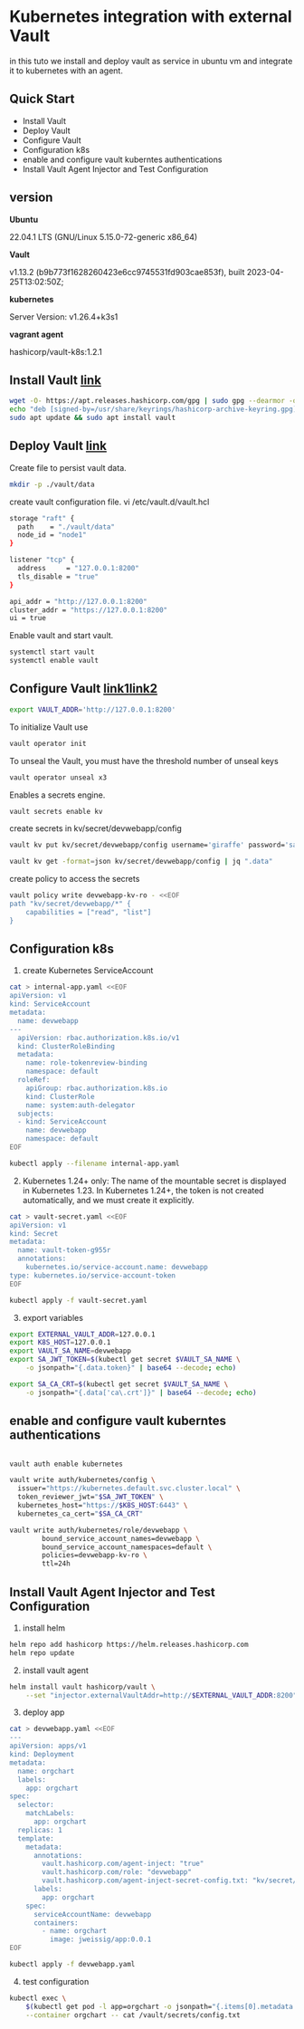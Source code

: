# Kubernetes integration with external Vault
in this tuto we install and deploy vault as service in ubuntu vm and integrate it to kubernetes with an agent.
## Quick Start
- Install Vault 
- Deploy Vault 
- Configure Vault 
- Configuration k8s 
- enable and configure vault kuberntes authentications
- Install Vault Agent Injector and Test Configuration

## version

**Ubuntu**

22.04.1 LTS (GNU/Linux 5.15.0-72-generic x86_64)

**Vault**

v1.13.2 (b9b773f1628260423e6cc9745531fd903cae853f), built 2023-04-25T13:02:50Z;

**kubernetes**

Server Version: v1.26.4+k3s1

**vagrant agent**

hashicorp/vault-k8s:1.2.1

## Install Vault [link](https://developer.hashicorp.com/vault/downloads)

```bash
wget -O- https://apt.releases.hashicorp.com/gpg | sudo gpg --dearmor -o /usr/share/keyrings/hashicorp-archive-keyring.gpg
echo "deb [signed-by=/usr/share/keyrings/hashicorp-archive-keyring.gpg] https://apt.releases.hashicorp.com $(lsb_release -cs) main" | sudo tee /etc/apt/sources.list.d/hashicorp.list
sudo apt update && sudo apt install vault
```

## Deploy Vault [link](https://devopstales.github.io/kubernetes/k8s-vault-v2/)

Create file to persist vault data.

```bash
mkdir -p ./vault/data
```
create vault configuration file.
vi /etc/vault.d/vault.hcl

```bash
storage "raft" {
  path    = "./vault/data"
  node_id = "node1"
}

listener "tcp" {
  address     = "127.0.0.1:8200"
  tls_disable = "true"
}

api_addr = "http://127.0.0.1:8200"
cluster_addr = "https://127.0.0.1:8200"
ui = true
```
Enable vault and start vault.
```bash
systemctl start vault
systemctl enable vault
```

## Configure Vault [link1](https://devopstales.github.io/kubernetes/k8s-vault-v2/)[link2](https://developer.hashicorp.com/vault/tutorials/getting-started/getting-started-deploy)

```bash
export VAULT_ADDR='http://127.0.0.1:8200'
```
To initialize Vault use

```bash
vault operator init
```
To unseal the Vault, you must have the threshold number of unseal keys
```bash
vault operator unseal x3
```
Enables a secrets engine.
```bash
vault secrets enable kv
```
create secrets in kv/secret/devwebapp/config

```bash
vault kv put kv/secret/devwebapp/config username='giraffe' password='salsa'

vault kv get -format=json kv/secret/devwebapp/config | jq ".data"
```
create policy to access the secrets 

```bash
vault policy write devwebapp-kv-ro - <<EOF
path "kv/secret/devwebapp/*" {
    capabilities = ["read", "list"]
}
```

## Configuration k8s 

1. create Kubernetes ServiceAccount

```bash
cat > internal-app.yaml <<EOF
apiVersion: v1
kind: ServiceAccount
metadata:
  name: devwebapp
---
  apiVersion: rbac.authorization.k8s.io/v1
  kind: ClusterRoleBinding
  metadata:
    name: role-tokenreview-binding
    namespace: default
  roleRef:
    apiGroup: rbac.authorization.k8s.io
    kind: ClusterRole
    name: system:auth-delegator
  subjects:
  - kind: ServiceAccount
    name: devwebapp
    namespace: default
EOF

kubectl apply --filename internal-app.yaml
```
2. Kubernetes 1.24+ only: The name of the mountable secret is displayed in Kubernetes 1.23. In Kubernetes 1.24+, the token is not created automatically, and we must create it explicitly.

```bash
cat > vault-secret.yaml <<EOF
apiVersion: v1
kind: Secret
metadata:
  name: vault-token-g955r
  annotations:
    kubernetes.io/service-account.name: devwebapp
type: kubernetes.io/service-account-token
EOF

kubectl apply -f vault-secret.yaml
```
3. export variables 

```bash
export EXTERNAL_VAULT_ADDR=127.0.0.1
export K8S_HOST=127.0.0.1
export VAULT_SA_NAME=devwebapp
export SA_JWT_TOKEN=$(kubectl get secret $VAULT_SA_NAME \
    -o jsonpath="{.data.token}" | base64 --decode; echo)

export SA_CA_CRT=$(kubectl get secret $VAULT_SA_NAME \
    -o jsonpath="{.data['ca\.crt']}" | base64 --decode; echo)

```
## enable and configure vault kuberntes authentications

```bash

vault auth enable kubernetes

vault write auth/kubernetes/config \
  issuer="https://kubernetes.default.svc.cluster.local" \
  token_reviewer_jwt="$SA_JWT_TOKEN" \
  kubernetes_host="https://$K8S_HOST:6443" \
  kubernetes_ca_cert="$SA_CA_CRT"

vault write auth/kubernetes/role/devwebapp \
        bound_service_account_names=devwebapp \
        bound_service_account_namespaces=default \
        policies=devwebapp-kv-ro \
        ttl=24h
```

## Install Vault Agent Injector and Test Configuration

1. install helm
```bash
helm repo add hashicorp https://helm.releases.hashicorp.com
helm repo update
```
2. install vault agent
```bash
helm install vault hashicorp/vault \
    --set "injector.externalVaultAddr=http://$EXTERNAL_VAULT_ADDR:8200"

```
3. deploy app
```bash
cat > devwebapp.yaml <<EOF
---
apiVersion: apps/v1
kind: Deployment
metadata:
  name: orgchart
  labels:
    app: orgchart
spec:
  selector:
    matchLabels:
      app: orgchart
  replicas: 1
  template:
    metadata:
      annotations:
        vault.hashicorp.com/agent-inject: "true"
        vault.hashicorp.com/role: "devwebapp"
        vault.hashicorp.com/agent-inject-secret-config.txt: "kv/secret/devwebapp/config"
      labels:
        app: orgchart
    spec:
      serviceAccountName: devwebapp
      containers:
        - name: orgchart
          image: jweissig/app:0.0.1
EOF

kubectl apply -f devwebapp.yaml
```
4. test configuration 
```bash
kubectl exec \
    $(kubectl get pod -l app=orgchart -o jsonpath="{.items[0].metadata.name}") \
    --container orgchart -- cat /vault/secrets/config.txt
```




